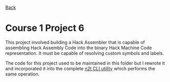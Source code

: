 [Back](../README.md)

# Course 1 Project 6

This project involved building a Hack Assembler that is capable of assembling Hack Assembly Code into the binary Hack Machine Code representation. It must be capable of resolving custom symbols and labels.

The code for this project used to be maintained in this folder but I rewrote it and incorporated it into the complete [n2t CLI utility](../n2t/README.md) which performs the same operation.
